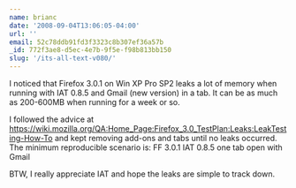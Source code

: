```yaml
---
name: brianc
date: '2008-09-04T13:06:05-04:00'
url: ''
email: 52c78ddb91fd3f3323c8b307ef36a57b
_id: 772f3ae8-d5ec-4e7b-9f5e-f98b813bb150
slug: '/its-all-text-v080/'
---
```


I noticed that Firefox 3.0.1 on Win XP Pro SP2 leaks a lot of memory when
running with IAT 0.8.5 and Gmail (new version) in a tab. It can be as much as
200-600MB when running for a week or so.

I followed the advice at
https://wiki.mozilla.org/QA:Home_Page:Firefox_3.0_TestPlan:Leaks:LeakTesting-How-To
and kept removing add-ons and tabs until no leaks occurred. The minimum
reproducible scenario is: FF 3.0.1 IAT 0.8.5 one tab open with Gmail

BTW, I really appreciate IAT and hope the leaks are simple to track down.
